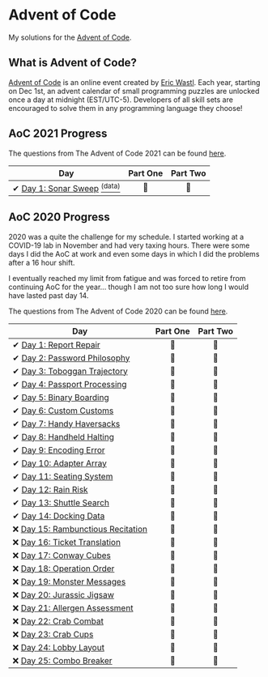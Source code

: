 # Advent of Code

My solutions for the [Advent of Code](https://adventofcode.com/).

## What is Advent of Code?

[Advent of Code](http://adventofcode.com) is an online event created by [Eric Wastl](https://github.com/topaz). Each year, starting on Dec 1st, an advent calendar of small programming puzzles are unlocked once a day at midnight (EST/UTC-5). Developers of all skill sets are encouraged to solve them in any programming language they choose!

## AoC 2021 Progress

The questions from The Advent of Code 2021 can be found [here](https://adventofcode.com/2021/).

| Day  | Part One | Part Two |
|---|:---:|:---:|
| ✔ [Day 1: Sonar Sweep](2021/src/com/arhamjs/day1/) <a href="2021/data/day1/"><sup>(data)</sup></a>| 🌟 | 🌟 |

## AoC 2020 Progress

2020 was a quite the challenge for my schedule. I started working at a COVID-19 lab in November and had very taxing hours. There were some days I did the AoC at work and even some days in which I did the problems after a 16 hour shift.

I eventually reached my limit from fatigue and was forced to retire from continuing AoC for the year... though I am not too sure how long I would have lasted past day 14.

The questions from The Advent of Code 2020 can be found [here](https://adventofcode.com/2020/).

| Day  | Part One | Part Two |
|---|:---:|:---:|
| ✔ [Day 1: Report Repair](2020/Day%2001)| 🌟 | 🌟 |
| ✔ [Day 2: Password Philosophy](2020/Day%2002)| 🌟 | 🌟 |
| ✔ [Day 3: Toboggan Trajectory](2020/Day%2003)| 🌟 | 🌟 |
| ✔ [Day 4: Passport Processing](2020/Day%2004)| 🌟 | 🌟 |
| ✔ [Day 5: Binary Boarding](2020/Day%2005)| 🌟 | 🌟 |
| ✔ [Day 6: Custom Customs](2020/Day%2006)| 🌟 | 🌟 |
| ✔ [Day 7: Handy Haversacks](2020/Day%2007)| 🌟 |🌟 |
| ✔ [Day 8: Handheld Halting](2020/Day%2008)| 🌟 | 🌟 |
| ✔ [Day 9: Encoding Error](2020/Day%2009)| 🌟 | 🌟 |
| ✔ [Day 10: Adapter Array](2020/Day%2010)| 🌟 | 🌟 |
| ✔ [Day 11: Seating System](2020/Day%2011)| 🌟 | 🌟 |
| ✔ [Day 12: Rain Risk](2020/Day%2012)| 🌟 | 🌟 |
| ✔ [Day 13: Shuttle Search](2020/Day%2013)| 🌟 | 🌟 |
| ✔ [Day 14: Docking Data](2020/Day%2014)| 🌟 | 🌟 |
| ❌ [Day 15: Rambunctious Recitation](2020/Day%2015)| 🚫 | 🚫 |
| ❌ [Day 16: Ticket Translation](2020/Day%2016)| 🚫 | 🚫 |
| ❌ [Day 17: Conway Cubes](2020/Day%2017)| 🚫 | 🚫 |
| ❌ [Day 18: Operation Order](2020/Day%2018)| 🚫 | 🚫 |
| ❌ [Day 19: Monster Messages](2020/Day%2019)| 🚫 | 🚫 |
| ❌ [Day 20: Jurassic Jigsaw](2020/Day%2020)| 🚫 | 🚫 |
| ❌ [Day 21: Allergen Assessment](2020/Day%2021)| 🚫 | 🚫 |
| ❌ [Day 22: Crab Combat](2020/Day%2022)| 🚫 | 🚫 |
| ❌ [Day 23: Crab Cups](2020/Day%2023)| 🚫 | 🚫 |
| ❌ [Day 24: Lobby Layout](2020/Day%2024)| 🚫 | 🚫 |
| ❌ [Day 25: Combo Breaker](2020/Day%2025)| 🚫 | 🚫 |
